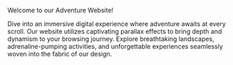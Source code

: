 Welcome to our Adventure Website!

Dive into an immersive digital experience where adventure awaits at every scroll. Our website utilizes captivating parallax effects to bring depth and dynamism to your browsing journey. Explore breathtaking landscapes, adrenaline-pumping activities, and unforgettable experiences seamlessly woven into the fabric of our design.
